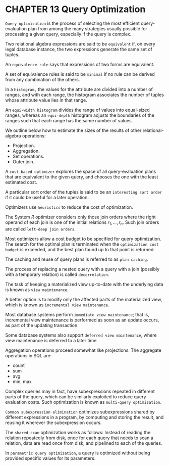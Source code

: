 # CHAPTER 13 Query Optimization



`Query optimization` is the process of selecting the most efficient query-evaluation plan from among the many strategies usually possible for processing a given query, especially if the query is complex.

Two relational algebra expressions are said to be `equivalent` if, on every legal database instance, the two expressions generate the same set of tuples.

An `equivalence rule` says that expressions of two forms are equivalent.

A set of equivalence rules is said to be `minimal` if no rule can be derived from any combination of the others.

In a `histogram,` the values for the attribute are divided into a number of ranges, and with each range, the histogram associates the number of tuples whose attribute value lies in that range.

An `equi-width histogram` divides the range of values into equal-sized ranges, whereas an `equi-depth` histogram adjusts the boundaries of the ranges such that each range has the same number of values.

We outline below how to estimate the sizes of the results of other relational-algebra operations:

- Projection.
- Aggregation.
- Set operations.
- Outer join.

A `cost-based optimizer` explores the space of all query-evaluation plans that are equivalent to the given query, and chooses the one with the least estimated cost.

A particular sort order of the tuples is said to be an `interesting sort order` if it could be useful for a later operation.

Optimizers use `heuristics` to reduce the cost of optimization.

The System $R$ optimizer considers only those join orders where the right operand of each join is one of the initial relations $r_1, ..., r_n$. Such join orders are called `left-deep join orders`.

Most optimizers allow a cost budget to be specified for query optimization. The search for the optimal plan is terminated when the `optimization cost budget` is exceeded, and the best plan found up to that point is returned.

The caching and reuse of query plans is referred to as `plan caching`.

The process of replacing a nested query with a query with a join (possibly with a temporary relation) is called `decorrelation`.

The task of keeping a materialized view up-to-date with the underlying data is known as `view maintenance`.

A better option is to modify only the affected parts of the materialized view, which is known as `incremental view maintenance`.

Most database systems perform `immediate view maintenance`; that is, incremental view maintenance is performed as soon as an update occurs, as part of the updating transaction.

Some database systems also support `deferred view maintenance`, where view maintenance is deferred to a later time.

Aggregation operations proceed somewhat like projections. The aggregate operations in SQL are:

- count
- sum
- avg
- min, max

Complex queries may in fact, have subexpressions repeated in different parts of the query, which can be similarly exploited to reduce query evaluation costs. Such optimization is known as `multi-query optimization`.

`Common subexpression elimination` optimizes subexpressions shared by different expressions in a program, by computing and storing the result, and reusing it wherever the subexpression occurs.

The `shared-scan` optimization works as follows: Instead of reading the relation repeatedly from disk, once for each query that needs to scan a relation, data are read once from disk, and pipelined to each of the queries.

In `parametric query optimization`, a query is optimized without being provided specific values for its parameters.

